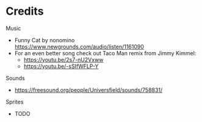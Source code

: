 # Credits
Music
- Funny Cat by nonomino https://www.newgrounds.com/audio/listen/1161090
- For an even better song check out Taco Man remix from Jimmy Kimmel:
  - https://youtu.be/2s7-nU2Vxww
  - https://youtu.be/-sSIfWFLP-Y

Sounds
- https://freesound.org/people/Universfield/sounds/758831/

Sprites
- TODO